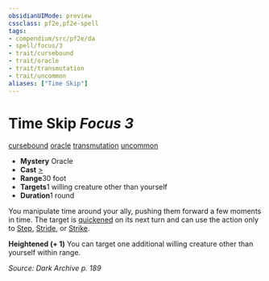 ```yaml
---
obsidianUIMode: preview
cssclass: pf2e,pf2e-spell
tags:
- compendium/src/pf2e/da
- spell/focus/3
- trait/cursebound
- trait/oracle
- trait/transmutation
- trait/uncommon
aliases: ["Time Skip"]
---
```

# Time Skip *Focus 3*   
[cursebound](../../rules/traits/cursebound-apg.md)  [oracle](../../rules/traits/oracle-apg.md)  [transmutation](../../rules/traits/transmutation.md)  [uncommon](../../rules/traits/uncommon.md)  

- **Mystery** Oracle
- **Cast** [>](../../rules/core-rulebook/chapter-9-playing-the-game.md#Actions "Single Action") 
- **Range**30 foot
- **Targets**1 willing creature other than yourself
- **Duration**1 round

You manipulate time around your ally, pushing them forward a few moments in time. The target is [quickened](../../rules/conditions.md#Quickened) on its next turn and can use the action only to [Step](../../rules/actions/step.md), [Stride](../../rules/actions/stride.md), or [Strike](../../rules/actions/strike.md).

**Heightened (+ 1)** You can target one additional willing creature other than yourself within range.

*Source: Dark Archive p. 189*
